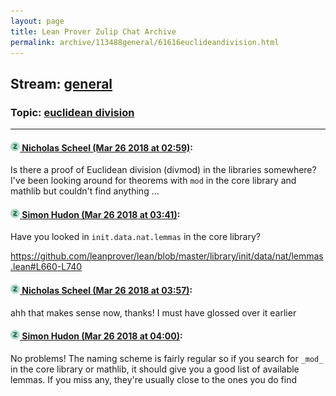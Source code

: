 ```yaml
---
layout: page
title: Lean Prover Zulip Chat Archive 
permalink: archive/113488general/61616euclideandivision.html
---
```


## Stream: [general](index.html)
### Topic: [euclidean division](61616euclideandivision.html)

---

#### [![Click to go to Zulip](../../assets/img/zulip2.png) Nicholas Scheel (Mar 26 2018 at 02:59)](https://leanprover.zulipchat.com/#narrow/stream/113488-general/topic/euclidean%20division/near/124205800):
Is there a proof of Euclidean division (divmod) in the libraries somewhere? I've been looking around for theorems with `mod` in the core library and mathlib but couldn't find anything ...

#### [![Click to go to Zulip](../../assets/img/zulip2.png) Simon Hudon (Mar 26 2018 at 03:41)](https://leanprover.zulipchat.com/#narrow/stream/113488-general/topic/euclidean%20division/near/124206823):
Have you looked in `init.data.nat.lemmas` in the core library?

https://github.com/leanprover/lean/blob/master/library/init/data/nat/lemmas.lean#L660-L740

#### [![Click to go to Zulip](../../assets/img/zulip2.png) Nicholas Scheel (Mar 26 2018 at 03:57)](https://leanprover.zulipchat.com/#narrow/stream/113488-general/topic/euclidean%20division/near/124207213):
ahh that makes sense now, thanks! I must have glossed over it earlier

#### [![Click to go to Zulip](../../assets/img/zulip2.png) Simon Hudon (Mar 26 2018 at 04:00)](https://leanprover.zulipchat.com/#narrow/stream/113488-general/topic/euclidean%20division/near/124207315):
No problems! The naming scheme is fairly regular so if you search for `_mod_` in the core library or mathlib, it should give you a good list of available lemmas. If you miss any, they're usually close to the ones you do find

